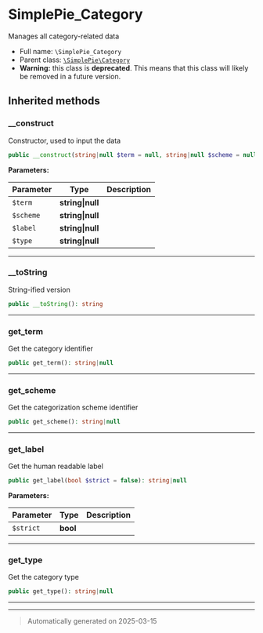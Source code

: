 
# SimplePie_Category

Manages all category-related data



* Full name: `\SimplePie_Category`
* Parent class: [`\SimplePie\Category`](./SimplePie/Category.md)
* **Warning:** this class is **deprecated**. This means that this class will likely be removed in a future version.






## Inherited methods


### __construct

Constructor, used to input the data

```php
public __construct(string|null $term = null, string|null $scheme = null, string|null $label = null, string|null $type = null): mixed
```








**Parameters:**

| Parameter | Type | Description |
|-----------|------|-------------|
| `$term` | **string&#124;null** |  |
| `$scheme` | **string&#124;null** |  |
| `$label` | **string&#124;null** |  |
| `$type` | **string&#124;null** |  |





***

### __toString

String-ified version

```php
public __toString(): string
```












***

### get_term

Get the category identifier

```php
public get_term(): string|null
```












***

### get_scheme

Get the categorization scheme identifier

```php
public get_scheme(): string|null
```












***

### get_label

Get the human readable label

```php
public get_label(bool $strict = false): string|null
```








**Parameters:**

| Parameter | Type | Description |
|-----------|------|-------------|
| `$strict` | **bool** |  |





***

### get_type

Get the category type

```php
public get_type(): string|null
```












***


***
> Automatically generated on 2025-03-15
